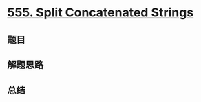 # [555. Split Concatenated Strings](https://leetcode.com/problems/split-concatenated-strings/)

## 题目


## 解题思路


## 总结


